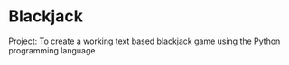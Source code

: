 # Blackjack

Project:  To create a working text based blackjack game using the Python programming language
